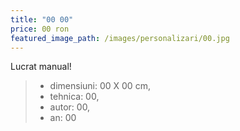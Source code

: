 ```yaml
---
title: "00 00"
price: 00 ron
featured_image_path: /images/personalizari/00.jpg
---
```


Lucrat manual!

> - dimensiuni: 00 X 00 cm, 
> - tehnica: 00, 
> - autor: 00, 
> - an: 00